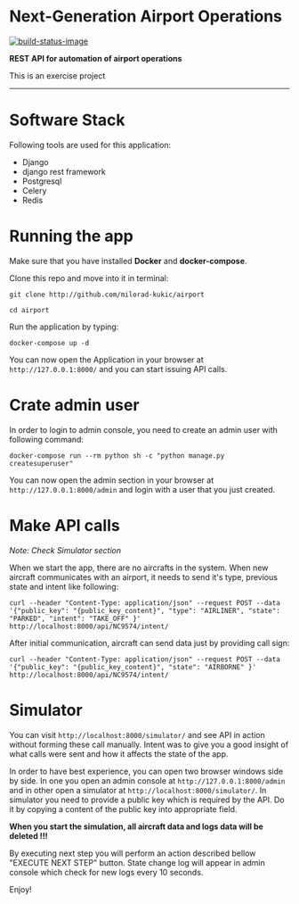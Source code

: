 # Next-Generation Airport Operations

[![build-status-image]][travis]

**REST API for automation of airport operations**

This is an exercise project

---

# Software Stack

Following tools are used for this application:

* Django
* django rest framework
* Postgresql
* Celery
* Redis

# Running the app

Make sure that you have installed **Docker** and **docker-compose**.

Clone this repo and move into it in terminal:

    git clone http://github.com/milorad-kukic/airport
   
    cd airport

Run the application by typing:

    docker-compose up -d

You can now open the Application in your browser at `http://127.0.0.1:8000/` and you can start issuing API calls.

# Crate admin user

In order to login to admin console, you need to create an admin user with following command:

    docker-compose run --rm python sh -c "python manage.py createsuperuser"

You can now open the admin section in your browser at `http://127.0.0.1:8000/admin` and login with a user that you just created.

# Make API calls

*Note: Check Simulator section*

When we start the app, there are no aircrafts in the system. When new aircraft communicates with an airport, it needs to send it's type, previous state and intent like following:

    curl --header "Content-Type: application/json" --request POST --data '{"public_key": "{public_key_content}", "type": "AIRLINER", "state": "PARKED", "intent": "TAKE_OFF" }' http://localhost:8000/api/NC9574/intent/

After initial communication, aircraft can send data just by providing call sign:

    curl --header "Content-Type: application/json" --request POST --data '{"public_key": "{public_key_content}", "state": "AIRBORNE" }' http://localhost:8000/api/NC9574/intent/

# Simulator

You can visit `http://localhost:8000/simulator/` and see API in action without forming these call manually. Intent was to give you a good insight of what calls were sent and how it affects the state of the app.

In order to have best experience, you can open two browser windows side by side. In one you open an admin console at `http://127.0.0.1:8000/admin` and in other open a simulator at `http://localhost:8000/simulator/`. In simulator you need to provide a public key which is required by the API. Do it by copying a content of the public key into appropriate field.

**When you start the simulation, all aircraft data and logs data will be deleted !!!**

By executing next step you will perform an action described bellow "EXECUTE NEXT STEP" button. State change log will appear in admin console which check for new logs every 10 seconds.

Enjoy!

[build-status-image]: https://travis-ci.com/milorad-kukic/airport.svg?branch=master
[travis]: https://travis-ci.com/milorad-kukic/airport?branch=master
                                     
